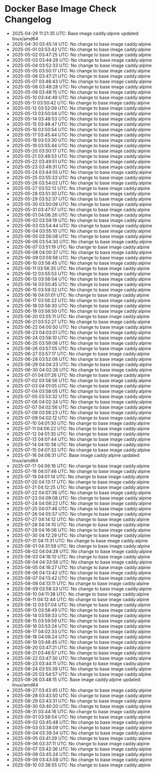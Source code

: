 # Docker Base Image Check Changelog

* 2025-04-29 11:21:35 UTC: Base image caddy:alpine updated: linux/amd64
* 2025-04-30 03:45:14 UTC: No change to base image caddy:alpine
* 2025-05-01 03:53:42 UTC: No change to base image caddy:alpine
* 2025-05-02 03:47:25 UTC: No change to base image caddy:alpine
* 2025-05-03 03:44:28 UTC: No change to base image caddy:alpine
* 2025-05-04 03:52:33 UTC: No change to base image caddy:alpine
* 2025-05-05 03:50:17 UTC: No change to base image caddy:alpine
* 2025-05-06 03:47:21 UTC: No change to base image caddy:alpine
* 2025-05-07 03:48:43 UTC: No change to base image caddy:alpine
* 2025-05-08 03:49:28 UTC: No change to base image caddy:alpine
* 2025-05-09 03:48:15 UTC: No change to base image caddy:alpine
* 2025-05-10 03:44:49 UTC: No change to base image caddy:alpine
* 2025-05-11 03:50:42 UTC: No change to base image caddy:alpine
* 2025-05-12 03:52:09 UTC: No change to base image caddy:alpine
* 2025-05-13 03:50:04 UTC: No change to base image caddy:alpine
* 2025-05-14 03:48:53 UTC: No change to base image caddy:alpine
* 2025-05-15 03:48:47 UTC: No change to base image caddy:alpine
* 2025-05-16 03:50:54 UTC: No change to base image caddy:alpine
* 2025-05-17 03:45:44 UTC: No change to base image caddy:alpine
* 2025-05-18 03:53:30 UTC: No change to base image caddy:alpine
* 2025-05-19 03:55:44 UTC: No change to base image caddy:alpine
* 2025-05-20 03:50:17 UTC: No change to base image caddy:alpine
* 2025-05-21 03:49:53 UTC: No change to base image caddy:alpine
* 2025-05-22 03:49:51 UTC: No change to base image caddy:alpine
* 2025-05-23 03:49:31 UTC: No change to base image caddy:alpine
* 2025-05-24 03:44:55 UTC: No change to base image caddy:alpine
* 2025-05-25 03:55:33 UTC: No change to base image caddy:alpine
* 2025-05-26 03:54:02 UTC: No change to base image caddy:alpine
* 2025-05-27 03:52:12 UTC: No change to base image caddy:alpine
* 2025-05-28 03:51:30 UTC: No change to base image caddy:alpine
* 2025-05-29 03:52:37 UTC: No change to base image caddy:alpine
* 2025-05-30 03:50:09 UTC: No change to base image caddy:alpine
* 2025-05-31 03:47:57 UTC: No change to base image caddy:alpine
* 2025-06-01 04:06:26 UTC: No change to base image caddy:alpine
* 2025-06-02 03:59:19 UTC: No change to base image caddy:alpine
* 2025-06-03 03:54:44 UTC: No change to base image caddy:alpine
* 2025-06-04 03:55:10 UTC: No change to base image caddy:alpine
* 2025-06-05 03:56:08 UTC: No change to base image caddy:alpine
* 2025-06-06 03:54:30 UTC: No change to base image caddy:alpine
* 2025-06-07 03:51:19 UTC: No change to base image caddy:alpine
* 2025-06-08 04:00:37 UTC: No change to base image caddy:alpine
* 2025-06-09 03:59:58 UTC: No change to base image caddy:alpine
* 2025-06-10 03:56:45 UTC: No change to base image caddy:alpine
* 2025-06-11 03:56:35 UTC: No change to base image caddy:alpine
* 2025-06-12 03:55:53 UTC: No change to base image caddy:alpine
* 2025-06-13 03:56:04 UTC: No change to base image caddy:alpine
* 2025-06-14 03:50:45 UTC: No change to base image caddy:alpine
* 2025-06-15 03:59:32 UTC: No change to base image caddy:alpine
* 2025-06-16 04:01:01 UTC: No change to base image caddy:alpine
* 2025-06-17 03:56:22 UTC: No change to base image caddy:alpine
* 2025-06-18 03:56:30 UTC: No change to base image caddy:alpine
* 2025-06-19 03:56:50 UTC: No change to base image caddy:alpine
* 2025-06-20 03:55:11 UTC: No change to base image caddy:alpine
* 2025-06-21 03:52:27 UTC: No change to base image caddy:alpine
* 2025-06-22 04:00:50 UTC: No change to base image caddy:alpine
* 2025-06-23 04:03:01 UTC: No change to base image caddy:alpine
* 2025-06-24 03:58:10 UTC: No change to base image caddy:alpine
* 2025-06-25 03:59:08 UTC: No change to base image caddy:alpine
* 2025-06-26 03:57:05 UTC: No change to base image caddy:alpine
* 2025-06-27 03:57:17 UTC: No change to base image caddy:alpine
* 2025-06-28 03:52:08 UTC: No change to base image caddy:alpine
* 2025-06-29 04:04:23 UTC: No change to base image caddy:alpine
* 2025-06-30 04:02:26 UTC: No change to base image caddy:alpine
* 2025-07-01 04:07:26 UTC: No change to base image caddy:alpine
* 2025-07-02 03:58:56 UTC: No change to base image caddy:alpine
* 2025-07-03 04:01:05 UTC: No change to base image caddy:alpine
* 2025-07-04 03:58:05 UTC: No change to base image caddy:alpine
* 2025-07-05 03:53:32 UTC: No change to base image caddy:alpine
* 2025-07-06 04:02:34 UTC: No change to base image caddy:alpine
* 2025-07-07 04:02:56 UTC: No change to base image caddy:alpine
* 2025-07-08 03:59:23 UTC: No change to base image caddy:alpine
* 2025-07-09 04:02:12 UTC: No change to base image caddy:alpine
* 2025-07-10 04:01:30 UTC: No change to base image caddy:alpine
* 2025-07-11 04:06:22 UTC: No change to base image caddy:alpine
* 2025-07-12 04:01:35 UTC: No change to base image caddy:alpine
* 2025-07-13 04:07:44 UTC: No change to base image caddy:alpine
* 2025-07-14 04:10:38 UTC: No change to base image caddy:alpine
* 2025-07-15 04:07:32 UTC: No change to base image caddy:alpine
* 2025-07-16 04:06:31 UTC: Base image caddy:alpine updated: linux/amd64
* 2025-07-17 04:06:16 UTC: No change to base image caddy:alpine
* 2025-07-18 04:07:46 UTC: No change to base image caddy:alpine
* 2025-07-19 04:01:14 UTC: No change to base image caddy:alpine
* 2025-07-20 04:13:17 UTC: No change to base image caddy:alpine
* 2025-07-21 04:12:25 UTC: No change to base image caddy:alpine
* 2025-07-22 04:07:36 UTC: No change to base image caddy:alpine
* 2025-07-23 04:09:08 UTC: No change to base image caddy:alpine
* 2025-07-24 04:08:22 UTC: No change to base image caddy:alpine
* 2025-07-25 04:07:46 UTC: No change to base image caddy:alpine
* 2025-07-26 04:05:57 UTC: No change to base image caddy:alpine
* 2025-07-27 04:14:12 UTC: No change to base image caddy:alpine
* 2025-07-28 04:14:10 UTC: No change to base image caddy:alpine
* 2025-07-29 04:16:06 UTC: No change to base image caddy:alpine
* 2025-07-30 04:12:29 UTC: No change to base image caddy:alpine
* 2025-07-31 04:11:31 UTC: No change to base image caddy:alpine
* 2025-08-01 04:31:59 UTC: No change to base image caddy:alpine
* 2025-08-02 04:04:28 UTC: No change to base image caddy:alpine
* 2025-08-03 04:18:10 UTC: No change to base image caddy:alpine
* 2025-08-04 04:33:56 UTC: No change to base image caddy:alpine
* 2025-08-05 04:16:27 UTC: No change to base image caddy:alpine
* 2025-08-06 04:13:42 UTC: No change to base image caddy:alpine
* 2025-08-07 04:13:42 UTC: No change to base image caddy:alpine
* 2025-08-08 04:13:11 UTC: No change to base image caddy:alpine
* 2025-08-09 03:58:33 UTC: No change to base image caddy:alpine
* 2025-08-10 04:11:38 UTC: No change to base image caddy:alpine
* 2025-08-11 04:12:44 UTC: No change to base image caddy:alpine
* 2025-08-12 03:57:04 UTC: No change to base image caddy:alpine
* 2025-08-13 03:58:49 UTC: No change to base image caddy:alpine
* 2025-08-14 03:59:33 UTC: No change to base image caddy:alpine
* 2025-08-15 03:59:59 UTC: No change to base image caddy:alpine
* 2025-08-16 03:53:24 UTC: No change to base image caddy:alpine
* 2025-08-17 04:02:33 UTC: No change to base image caddy:alpine
* 2025-08-18 04:08:24 UTC: No change to base image caddy:alpine
* 2025-08-19 03:48:45 UTC: No change to base image caddy:alpine
* 2025-08-20 03:47:21 UTC: No change to base image caddy:alpine
* 2025-08-21 03:46:57 UTC: No change to base image caddy:alpine
* 2025-08-22 03:47:30 UTC: No change to base image caddy:alpine
* 2025-08-23 03:44:11 UTC: No change to base image caddy:alpine
* 2025-08-24 03:55:39 UTC: No change to base image caddy:alpine
* 2025-08-25 03:54:57 UTC: No change to base image caddy:alpine
* 2025-08-26 03:48:15 UTC: Base image caddy:alpine updated: linux/amd64
* 2025-08-27 03:43:45 UTC: No change to base image caddy:alpine
* 2025-08-28 03:43:50 UTC: No change to base image caddy:alpine
* 2025-08-29 03:43:31 UTC: No change to base image caddy:alpine
* 2025-08-30 03:40:20 UTC: No change to base image caddy:alpine
* 2025-08-31 03:44:16 UTC: No change to base image caddy:alpine
* 2025-09-01 03:58:54 UTC: No change to base image caddy:alpine
* 2025-09-02 03:45:48 UTC: No change to base image caddy:alpine
* 2025-09-03 03:38:09 UTC: No change to base image caddy:alpine
* 2025-09-04 03:39:34 UTC: No change to base image caddy:alpine
* 2025-09-05 03:41:29 UTC: No change to base image caddy:alpine
* 2025-09-06 03:37:11 UTC: No change to base image caddy:alpine
* 2025-09-07 03:42:36 UTC: No change to base image caddy:alpine
* 2025-09-08 03:45:24 UTC: No change to base image caddy:alpine
* 2025-09-09 03:43:08 UTC: No change to base image caddy:alpine
* 2025-09-10 03:38:55 UTC: No change to base image caddy:alpine
